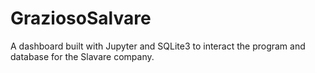 # GraziosoSalvare
A dashboard built with Jupyter and SQLite3 to interact the program and database for the Slavare company.
